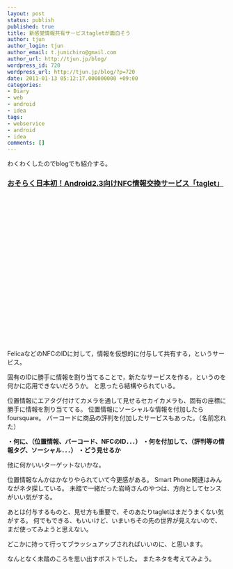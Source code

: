 ```yaml
---
layout: post
status: publish
published: true
title: 新感覚情報共有サービスtagletが面白そう
author: tjun
author_login: tjun
author_email: t.junichiro@gmail.com
author_url: http://tjun.jp/blog/
wordpress_id: 720
wordpress_url: http://tjun.jp/blog/?p=720
date: 2011-01-13 05:12:17.000000000 +09:00
categories:
- Diary
- web
- android
- idea
tags:
- webservice
- android
- idea
comments: []
---
```

わくわくしたのでblogでも紹介する。 

<h3><a href="http://nfc-taglet.com/">おそらく日本初！Android2.3向けNFC情報交換サービス「taglet」</a></h3>


<object width="560" height="340"><param name="movie" value="http://www.youtube.com/v/AQNjDjLgTYA?fs=1&amp;hl=ja_JP&amp;rel=0"></param><param name="allowFullScreen" value="true"></param><param name="allowscriptaccess" value="always"></param><embed src="http://www.youtube.com/v/AQNjDjLgTYA?fs=1&amp;hl=ja_JP&amp;rel=0" type="application/x-shockwave-flash" allowscriptaccess="always" allowfullscreen="true" width="560" height="340"></embed></object>


FelicaなどのNFCのIDに対して，情報を仮想的に付与して共有する，というサービス。

固有のIDに勝手に情報を割り当てることで，新たなサービスを作る，というのを何かに応用できないだろうか。
と思ったら結構やられている。

位置情報にエアタグ付けてカメラを通して見せるセカイカメラも、固有の座標に勝手に情報を割り当ててる。
位置情報にソーシャルな情報を付加したらfoursquare。
バーコードに商品の評判を付加したサービスもあった。（名前忘れた）


<strong>
・何に、（位置情報、バーコード、NFCのID．．．）
・何を付加して、（評判等の情報タグ、ソーシャル．．．）
・どう見せるか</strong>

他に何かいいターゲットないかな。

位置情報なんかはかなりやられていて今更感がある。
Smart Phone関連はみんながネタ探している。
未踏で一緒だった岩崎さんのやつは、方向としてセンスがいい気がする。


あとは付与するものと、見せ方も重要で、そのあたりtagletはまだうまくない気がする。
何でもできる、もいいけど、いまいちその先の世界が見えないので、まだ使ってみようと思えない。

どこかに持って行ってブラッシュアップされればいいのに、と思います。

なんとなく未踏のころを思い出すポストでした。
またネタを考えてみよう。
